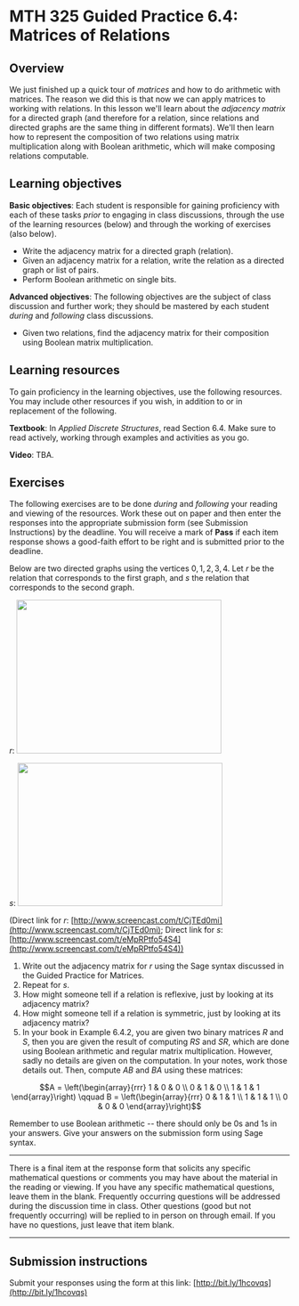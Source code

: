 # MTH 325 Guided Practice 6.4: Matrices of Relations

## Overview

We just finished up a quick tour of _matrices_ and how to do arithmetic with matrices. The reason we did this is that now we can apply matrices to working with relations. In this lesson we'll learn about the _adjacency matrix_ for a directed graph (and therefore for a relation, since relations and directed graphs are the same thing in different formats). We'll then learn how to represent the composition of two relations using matrix multiplication along with Boolean arithmetic, which will make composing relations computable. 

## Learning objectives

__Basic objectives__: Each student is responsible for gaining proficiency with each of these tasks _prior_ to engaging in class discussions, through the use of the learning resources (below) and through the working of exercises (also below). 

+ Write the adjacency matrix for a directed graph (relation). 
+ Given an adjacency matrix for a relation, write the relation as a directed graph or list of pairs. 
+ Perform Boolean arithmetic on single bits. 

__Advanced objectives__: The following objectives are the subject of class discussion and further work; they should be mastered by each student _during_ and _following_ class discussions. 

+ Given two relations, find the adjacency matrix for their composition using Boolean matrix multiplication. 

## Learning resources 

To gain proficiency in the learning objectives, use the following resources. You may include other resources if you wish, in addition to or in replacement of the following. 

__Textbook__: In _Applied Discrete Structures_, read Section 6.4. Make sure to read actively, working through examples and activities as you go. 

__Video__: TBA. 

## Exercises

The following exercises are to be done _during_ and _following_ your reading and viewing of the resources. Work these out on paper and then enter the responses into the appropriate submission form (see Submission Instructions) by the deadline. You will receive a mark of __Pass__ if each item response shows a good-faith effort to be right and is submitted prior to the deadline. 

Below are two directed graphs using the vertices $0, 1, 2, 3, 4$. Let $r$ be the relation that corresponds to the first graph, and $s$ the relation that corresponds to the second graph. 

$r$: 
<a href="http://content.screencast.com/users/talbertr/folders/MTH%20325%20Images/media/36dbddc6-7e92-40c8-aa2c-9f5d20ea4a02/r1.png"><img class="embeddedObject" src="http://content.screencast.com/users/talbertr/folders/MTH%20325%20Images/media/36dbddc6-7e92-40c8-aa2c-9f5d20ea4a02/r1.png" width="368" height="276" border="0" /></a> 


$s$: 
<a href="http://content.screencast.com/users/talbertr/folders/MTH%20325%20Images/media/cebc96f1-66d5-4c40-8ffa-6b412be3c68b/r2.png"><img class="embeddedObject" src="http://content.screencast.com/users/talbertr/folders/MTH%20325%20Images/media/cebc96f1-66d5-4c40-8ffa-6b412be3c68b/r2.png" width="368" height="257" border="0" /></a> 

(Direct link for $r$: [http://www.screencast.com/t/CjTEd0mi](http://www.screencast.com/t/CjTEd0mi); Direct link for $s$: [http://www.screencast.com/t/eMpRPtfo54S4](http://www.screencast.com/t/eMpRPtfo54S4))


1. Write out the adjacency matrix for $r$ using the Sage syntax discussed in the Guided Practice for Matrices. 
2. Repeat for $s$. 
3. How might someone tell if a relation is reflexive, just by looking at its adjacency matrix? 
4. How might someone tell if a relation is symmetric, just by looking at its adjacency matrix? 
5. In your book in Example 6.4.2, you are given two binary matrices $R$ and $S$, then you are given the result of computing $RS$ and $SR$, which are done using Boolean arithmetic and regular matrix multiplication. However, sadly no details are given on the computation. In your notes, work those details out. Then, compute $AB$ and $BA$ using these matrices: 

$$A = \left(\begin{array}{rrr}
1 & 0 & 0 \\ 
0 & 1 & 0 \\ 
1 & 1 & 1 
\end{array}\right)  \qquad 
B = \left(\begin{array}{rrr}
0 & 1 & 1 \\ 
1 & 1 & 1 \\ 
0 & 0 & 0 
\end{array}\right)$$

Remember to use Boolean arithmetic -- there should only be 0s and 1s in your answers. Give your answers on the submission form using Sage syntax. 

---

There is a final item at the response form that solicits any specific mathematical questions or comments you may have about the material in the reading or viewing. If you have any specific mathematical questions, leave them in the blank. Frequently occurring questions will be addressed during the discussion time in class. Other questions (good but not frequently occurring) will be replied to in person on through email. If you have no questions, just leave that item blank. 

---


## Submission instructions

Submit your responses using the form at this link: [http://bit.ly/1hcovqs](http://bit.ly/1hcovqs)
